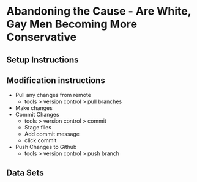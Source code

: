 # Abandoning the Cause - Are White, Gay Men Becoming More Conservative

## Setup Instructions

## Modification instructions

- Pull any changes from remote
  - tools > version control > pull branches
- Make changes
- Commit Changes
  - tools > version control > commit
  - Stage files
  - Add commit message
  - click commit
- Push Changes to Github
  - tools > version control > push branch

## Data Sets
